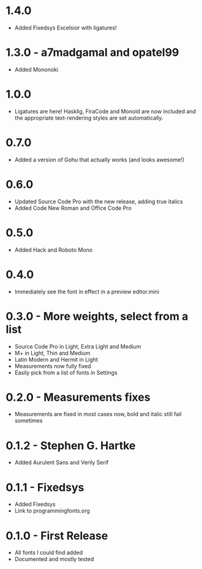 # 1.4.0
* Added Fixedsys Excelsior with ligatures!

# 1.3.0 - a7madgamal and opatel99
* Added Mononoki

# 1.0.0
* Ligatures are here! Hasklig, FiraCode and Monoid are now included and the appropriate text-rendering styles are set automatically.

# 0.7.0
* Added a version of Gohu that actually works (and looks awesome!)

# 0.6.0
* Updated Source Code Pro with the new release, adding true italics
* Added Code New Roman and Office Code Pro

# 0.5.0
* Added Hack and Roboto Mono

# 0.4.0
* Immediately see the font in effect in a preview editor.mini

# 0.3.0 - More weights, select from a list
* Source Code Pro in Light, Extra Light and Medium
* M+ in Light, Thin and Medium
* Latin Modern and Hermit in Light
* Measurements now fully fixed
* Easily pick from a list of fonts in Settings

# 0.2.0 - Measurements fixes
* Measurements are fixed in most cases now, bold and italic still fail sometimes

# 0.1.2 - Stephen G. Hartke
* Added Aurulent Sans and Verily Serif

# 0.1.1 - Fixedsys
* Added Fixedsys
* Link to programmingfonts.org

# 0.1.0 - First Release
* All fonts I could find added
* Documented and mostly tested
